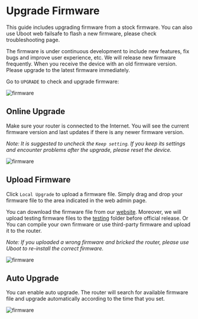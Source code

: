 # Upgrade Firmware

This guide includes upgrading firmware from a stock firmware. You can also use Uboot web failsafe to flash a new firmware, please check troubleshooting page.

The firmware is under continuous development to include new features, fix bugs and improve user experience, etc. We will release new firmware frequently. When you receive the device with an old firmware version. Please upgrade to the latest firmware immediately.

Go to `UPGRADE` to check and upgrade firmware:

![firmware](https://static.gl-inet.com/docs/en/3/setup/firmware/firmware.jpg)



## Online Upgrade

Make sure your router is connected to the Internet. You will see the current firmware version and last updates if there is any newer firmware version.

*Note: It is suggested to uncheck the `Keep setting`. If you keep its settings and encounter problems after the upgrade, please reset the device.*

![firmware](https://static.gl-inet.com/docs/en/3/setup/firmware/firmware1.jpg)




## Upload Firmware

Click `Local Upgrade` to upload a firmware file. Simply drag and drop your firmware file to the area indicated in the web admin page.

You can download the firmware file from our [website](http://download.gl-inet.com/firmware/). Moreover, we will upload testing firmware files to the [testing](http://download.gl-inet.com/firmware/testing/) folder before official release. Or You can compile your own firmware or use third-party firmware and upload it to the router.

*Note: If you uploaded a wrong firmware and bricked the router, please use Uboot to re-install the correct firmware.*

![firmware](https://static.gl-inet.com/docs/en/3/setup/firmware/firmware2.jpg)



## Auto Upgrade

You can enable auto upgrade. The router will search for available firmware file and upgrade automatically according to the time that you set.

![firmware](https://static.gl-inet.com/docs/en/3/setup/firmware/firmware3.jpg)
